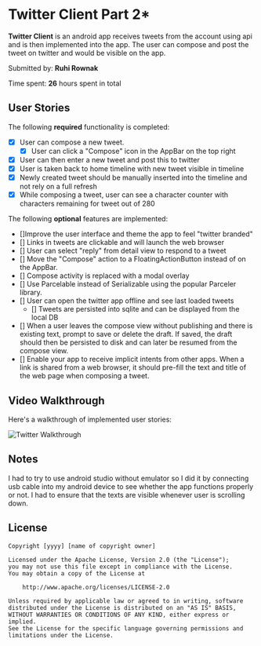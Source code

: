 # Twitter Client Part 2*


**Twitter Client** is an android app receives tweets from the account using api and is then implemented into the app. The user can compose and post the tweet on twitter and would be visible on the app.

Submitted by: **Ruhi Rownak**

Time spent: **26** hours spent in total

## User Stories

The following **required** functionality is completed:

* [x] User can compose a new tweet.
	* [x] User can click a "Compose" icon in the AppBar on the top right
* [x] User can then enter a new tweet and post this to twitter
* [x] User is taken back to home timeline with new tweet visible in timeline
* [x] Newly created tweet should be manually inserted into the timeline and not rely on a full refresh
* [x] While composing a tweet, user can see a character counter with characters remaining for tweet out of 280

The following **optional** features are implemented:

* []Improve the user interface and theme the app to feel "twitter branded"
* [] Links in tweets are clickable and will launch the web browser
* [] User can select "reply" from detail view to respond to a tweet
* [] Move the "Compose" action to a FloatingActionButton instead of on the AppBar.
* [] Compose activity is replaced with a modal overlay
* [] Use Parcelable instead of Serializable using the popular Parceler library.
* [] User can open the twitter app offline and see last loaded tweets
	* [] Tweets are persisted into sqlite and can be displayed from the local DB
* [] When a user leaves the compose view without publishing and there is existing text, prompt to save or delete the draft. If saved, the draft should then be persisted to disk and can later be resumed from the compose view.
* [] Enable your app to receive implicit intents from other apps. When a link is shared from a web browser, it should pre-fill the text and title of the web page when composing a tweet.

## Video Walkthrough

Here's a walkthrough of implemented user stories:

<img src='Twitter Walkthrough.gif' title='Flixter Walkthrough' width='' alt='Twitter Walkthrough' />


## Notes

I had to try to use android studio without emulator so I did it by connecting usb cable into my android device to see whether the app functions properly or not. I had to ensure that the texts are visible whenever user is scrolling down.

## License

    Copyright [yyyy] [name of copyright owner]

    Licensed under the Apache License, Version 2.0 (the "License");
    you may not use this file except in compliance with the License.
    You may obtain a copy of the License at

        http://www.apache.org/licenses/LICENSE-2.0

    Unless required by applicable law or agreed to in writing, software
    distributed under the License is distributed on an "AS IS" BASIS,
    WITHOUT WARRANTIES OR CONDITIONS OF ANY KIND, either express or implied.
    See the License for the specific language governing permissions and
    limitations under the License.
